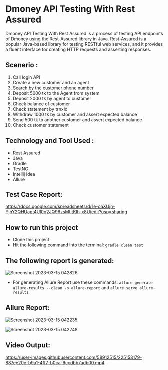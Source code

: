 # Dmoney API Testing With Rest Assured
Dmoney API Testing With Rest Assured is a process of testing API endpoints of Dmoney using the Rest-Assured library in Java. Rest-Assured is a popular Java-based library for testing RESTful web services, and it provides a fluent interface for creating HTTP requests and asserting responses. 

## Scenerio :
1. Call login API
2. Create  a new customer and an agent
3. Search by the customer phone number
4. Deposit 5000 tk to the Agent from system
5. Deposit 2000 tk by agent to customer 
6. Check balance of customer
7. Check statement by trnxId 
8. Withdraw 1000 tk by customer and assert expected balance
9. Send 500 tk to another customer and assert expected balance
10. Check customer statement

## Technology and Tool Used :
- Rest Assured
- Java
- Gradle
- TestNG
- Intellij Idea 
- Allure

## Test Case Report:

https://docs.google.com/spreadsheets/d/1e-oaXUjn-YjhY2QHUapt4Ul0q2JQ96zsMtitKIh-x8U/edit?usp=sharing

## How to run this project
- Clone this project
- Hit the following command into the terminal:
 ```gradle clean test```
 

 
## The following report is generated:

![Screenshot 2023-03-15 042826](https://user-images.githubusercontent.com/58912515/225158093-98f6267c-9c01-4be7-b05f-650e789dd880.png)

- For generating Allure Report use these commands:
```allure generate allure-results --clean -o allure-report``` and
```allure serve allure-results```  

## Allure Report:

![Screenshot 2023-03-15 042235](https://user-images.githubusercontent.com/58912515/225158105-acf192d8-e2c1-4c6b-a787-4fa91fe31058.png)

![Screenshot 2023-03-15 042248](https://user-images.githubusercontent.com/58912515/225158113-43bdcd91-4d38-43cd-bb0a-57df7b4fb017.png)


## Video Output:

https://user-images.githubusercontent.com/58912515/225158179-887ee20e-b9a1-4ff7-b0ca-6ccdbb7adb00.mp4



